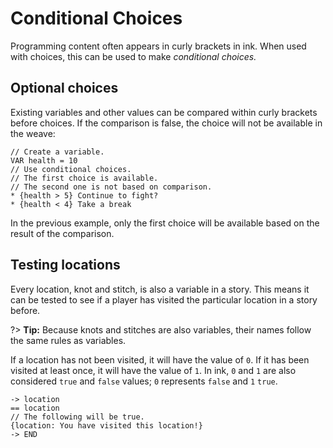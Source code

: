 # Conditional Choices

Programming content often appears in curly brackets in ink. When used with choices, this can be used to make *conditional choices.*

## Optional choices

Existing variables and other values can be compared within curly brackets before choices. If the comparison is false, the choice will not be available in the weave:

```ink
// Create a variable.
VAR health = 10
// Use conditional choices.
// The first choice is available.
// The second one is not based on comparison.
* {health > 5} Continue to fight?
* {health < 4} Take a break
```

In the previous example, only the first choice will be available based on the result of the comparison.

## Testing locations

Every location, knot and stitch, is also a variable in a story. This means it can be tested to see if a player has visited the particular location in a story before.

?> **Tip:** Because knots and stitches are also variables, their names follow the same rules as variables.

If a location has not been visited, it will have the value of `0`. If it has been visited at least once, it will have the value of `1`. In ink, `0` and `1` are also considered `true` and `false` values; `0` represents `false` and `1` `true`.

```ink
-> location
== location
// The following will be true.
{location: You have visited this location!}
-> END
```
